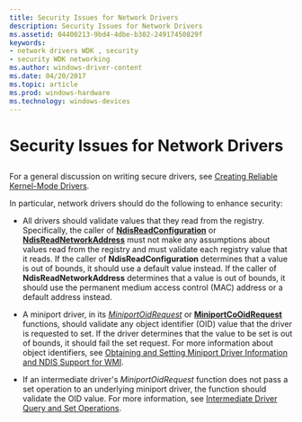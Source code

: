 ```yaml
---
title: Security Issues for Network Drivers
description: Security Issues for Network Drivers
ms.assetid: 04400213-9bd4-4dbe-b302-24917450829f
keywords:
- network drivers WDK , security
- security WDK networking
ms.author: windows-driver-content
ms.date: 04/20/2017
ms.topic: article
ms.prod: windows-hardware
ms.technology: windows-devices
---
```


# Security Issues for Network Drivers


## <a href="" id="ddk-security-issues-for-network-drivers-ng"></a>


For a general discussion on writing secure drivers, see [Creating Reliable Kernel-Mode Drivers](https://msdn.microsoft.com/library/windows/hardware/ff542904).

In particular, network drivers should do the following to enhance security:

-   All drivers should validate values that they read from the registry. Specifically, the caller of [**NdisReadConfiguration**](https://msdn.microsoft.com/library/windows/hardware/ff564511) or [**NdisReadNetworkAddress**](https://msdn.microsoft.com/library/windows/hardware/ff564512) must not make any assumptions about values read from the registry and must validate each registry value that it reads. If the caller of **NdisReadConfiguration** determines that a value is out of bounds, it should use a default value instead. If the caller of **NdisReadNetworkAddress** determines that a value is out of bounds, it should use the permanent medium access control (MAC) address or a default address instead.

-   A miniport driver, in its [*MiniportOidRequest*](https://msdn.microsoft.com/library/windows/hardware/ff559416) or [**MiniportCoOidRequest**](https://msdn.microsoft.com/library/windows/hardware/ff559362) functions, should validate any object identifier (OID) value that the driver is requested to set. If the driver determines that the value to be set is out of bounds, it should fail the set request. For more information about object identifiers, see [Obtaining and Setting Miniport Driver Information and NDIS Support for WMI](obtaining-and-setting-miniport-driver-information-and-ndis-support-for.md).

-   If an intermediate driver's *MiniportOidRequest* function does not pass a set operation to an underlying miniport driver, the function should validate the OID value. For more information, see [Intermediate Driver Query and Set Operations](intermediate-driver-query-and-set-operations.md).

 

 





